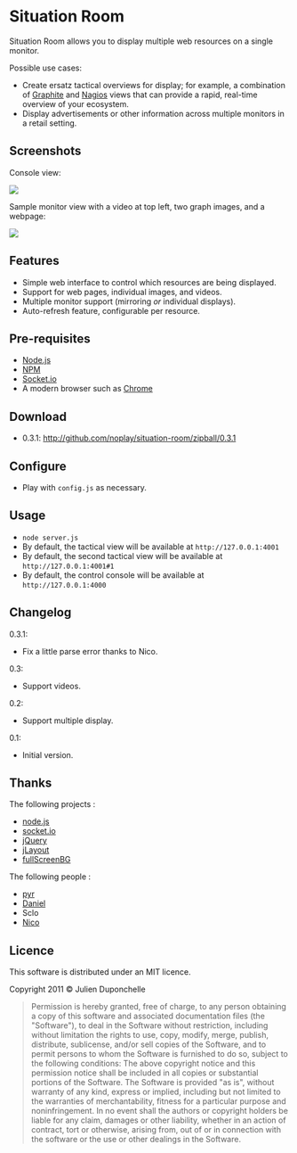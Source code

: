 # Situation Room

Situation Room allows you to display multiple web resources on a single monitor.

Possible use cases:

* Create ersatz tactical overviews for display; for example, a combination of [Graphite](http://graphite.wikidot.com/) and [Nagios](http://www.nagios.org/) views that can provide a rapid, real-time overview of your ecosystem.
* Display advertisements or other information across multiple monitors in a retail setting.

## Screenshots

Console view:

<img src="http://github.com/noplay/situation-room/blob/master/images/console.png?raw=true"/>

Sample monitor view with a video at top left, two graph images, and a webpage:

<img src="http://github.com/noplay/situation-room/blob/master/images/monitor.png?raw=true"/>

## Features

* Simple web interface to control which resources are being displayed.
* Support for web pages, individual images, and videos.
* Multiple monitor support (mirroring _or_ individual displays).
* Auto-refresh feature, configurable per resource.

## Pre-requisites

* [Node.js](http://nodejs.org/)
* [NPM](http://npmjs.org/)
* [Socket.io](http://socket.io/)
* A modern browser such as [Chrome](http://www.google.com/chrome)

## Download

* 0.3.1: http://github.com/noplay/situation-room/zipball/0.3.1

## Configure

* Play with `config.js` as necessary.

## Usage

* `node server.js`
* By default, the tactical view will be available at `http://127.0.0.1:4001`
* By default, the second tactical view will be available at `http://127.0.0.1:4001#1`
* By default, the control console will be available at `http://127.0.0.1:4000`

## Changelog

0.3.1:

* Fix a little parse error thanks to Nico.

0.3:

* Support videos.

0.2:

* Support multiple display.

0.1:

* Initial version.

## Thanks

The following projects :

* [node.js](http://nodejs.org)
* [socket.io](http://socket.io)
* [jQuery](http://www.jquery.org)
* [jLayout](http://www.bramstein.com/projects/jlayout/)
* [fullScreenBG](http://github.com/conzett/jquery.fullScreenBG)

The following people :

* [pyr](http://github.com/pyr/)
* [Daniel](http://github.com/phrawzty/)
* Sclo
* [Nico](https://twitter.com/#!/warpdesign_)

## Licence

This software is distributed under an MIT licence.

Copyright 2011 © Julien Duponchelle

> Permission is hereby granted, free of charge, to any person obtaining a copy of this software
> and associated documentation files (the "Software"), to deal in the Software without
> restriction, including without limitation the rights to use, copy, modify, merge, publish,
> distribute, sublicense, and/or sell copies of the Software, and to permit persons to whom the
> Software is furnished to do so, subject to the following conditions:
> The above copyright notice and this permission notice shall be included in all copies or
> substantial portions of the Software.
> The Software is provided "as is", without warranty of any kind, express or implied, including
> but not limited to the warranties of merchantability, fitness for a particular purpose and
> noninfringement. In no event shall the authors or copyright holders be liable for any claim,
> damages or other liability, whether in an action of contract, tort or otherwise, arising from,
> out of or in connection with the software or the use or other dealings in the Software.
